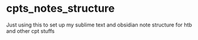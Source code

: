 # cpts_notes_structure
 Just using this to set up my sublime text and obsidian note structure for htb and other cpt stuffs
